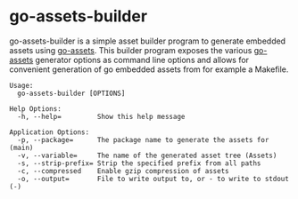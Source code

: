 # go-assets-builder
go-assets-builder is a simple asset builder program to generate embedded assets
using [go-assets](https://github.com/jessevdk/go-assets). This builder program
exposes the various [go-assets](https://github.com/jessevdk/go-assets) generator
options as command line options and allows for convenient generation of
go embedded assets from for example a Makefile.

```console
Usage:
  go-assets-builder [OPTIONS]

Help Options:
  -h, --help=         Show this help message

Application Options:
  -p, --package=      The package name to generate the assets for (main)
  -v, --variable=     The name of the generated asset tree (Assets)
  -s, --strip-prefix= Strip the specified prefix from all paths
  -c, --compressed    Enable gzip compression of assets
  -o, --output=       File to write output to, or - to write to stdout (-)
```
